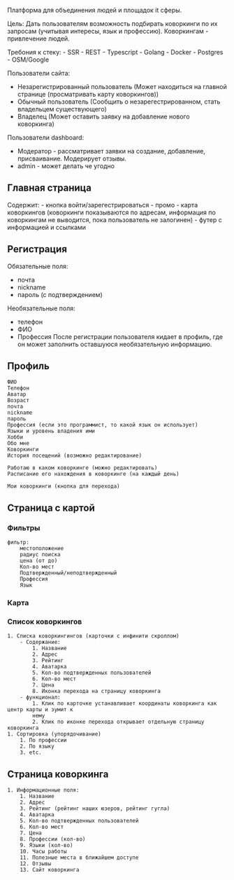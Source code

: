 Платформа для объединения людей и площадок it сферы.

Цель: Дать пользователям возможность подбирать коворкинги по их запросам (учитывая интересы, язык и профессию). Коворкингам - привлечение людей.

Требония к стеку: - SSR - REST - Typescript - Golang - Docker - Postgres - OSM/Google

Пользователи сайта:

- Незарегистрированный пользователь (Может находиться на главной странице (просматривать карту коворкингов))
- Обычный пользователь (Сообщить о незарегестрированном, стать владельцем существующего)
- Владелец (Может оставить заявку на добавление нового коворкинга)

Пользователи dashboard:

- Модератор - рассматривает заявки на создание, добавление, присваивание. Модерирует отзывы.
- admin - может делать че угодно

## Главная страница

Содержит: - кнопка войти/зарегестрироваться - промо - карта коворкингов (коворкинги показываются по адресам, информация по коворкингам не выводится, пока пользователь не залогинен) - футер с информацией и ссылками

## Регистрация

Обязательные поля:

- почта
- nickname
- пароль (с подтверждением)

Необязательные поля:

- телефон
- ФИО
- Профессия
  После регистрации пользователя кидает в профиль, где он может заполнить оставшуюся необязательную информацию.

## Профиль

    ФИО
    Телефон
    Аватар
    Возраст
    почта
    nickname
    пароль
    Профессия (если это программист, то какой язык он использует)
    Языки и уровень владения ими
    Хобби
    Обо мне
    Коворкинги
    История посещений (возможно редактирование)

    Работаю в каком коворкинге (можно редактировать)
    Расписание его нахождения в коворкинге (на каждый день)

    Мои коворкинги (кнопка для перехода)

## Страница с картой

### Фильтры

    фильтр:
    	местоположение
    	радиус поиска
    	цена (от до)
    	Кол-во мест
    	Подтвержденный/неподтвержденный
    	Профессия
    	Язык

### Карта

### Список коворкингов

    1. Списка коворкингингов (карточки с инфинити скроллом)
    	- Содержание:
    		1. Название
    		2. Адрес
    		3. Рейтинг
    		4. Аватарка
    		5. Кол-во подтвержденных пользователей
    		6. Кол-во мест
    		7. Цена
    		8. Иконка перехода на страницу коворкинга
    	- функционал:
    		1. Клик по карточке устанавливает координаты коворкинга как центр карты и зумит к
            нему
            2. Клик по иконке перехода открывает отдельную страницу коворкинга
    1. Сортировка (упорядочивание)
    	1. По профессии
    	2. По языку
    	3. etc.

## Страница коворкинга

    1. Информационные поля:
    	1. Название
    	2. Адрес
    	3. Рейтинг (рейтинг наших юзеров, рейтинг гугла)
    	4. Аватарка
    	5. Кол-во подтвержденных пользователей
    	6. Кол-во мест
    	7. Цена
    	8. Профессии (кол-во)
    	9. Языки (кол-во)
    	10. Часы работы
    	11. Полезные места в ближайшем доступе
    	12. Отзывы
    	13. Сайт коворкинга
